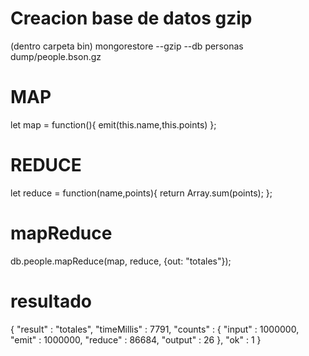 # Creacion base de datos gzip

(dentro carpeta bin) mongorestore --gzip --db personas dump/people.bson.gz

# MAP

 let map = function(){
     emit(this.name,this.points)
        };

 # REDUCE

  let reduce = function(name,points){
      return Array.sum(points);
        };

  # mapReduce

  db.people.mapReduce(map,
                      reduce, 
                      {out: "totales"});

# resultado

{
        "result" : "totales",
        "timeMillis" : 7791,
        "counts" : {
                "input" : 1000000,
                "emit" : 1000000,
                "reduce" : 86684,
                "output" : 26
        },
        "ok" : 1
}